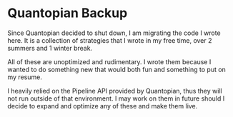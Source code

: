 # Quantopian Backup

Since Quantopian decided to shut down, I am migrating the code I wrote here. It is a collection of strategies that I wrote in my free time, over 2 summers and 1 winter break.

All of these are unoptimized and rudimentary. I wrote them because I wanted to do something new that would both fun and something to put on my resume.

I heavily relied on the Pipeline API provided by Quantopian, thus they will not run outside of that environment. I may work on them in future should I decide to expand and optimize any of these and make them live.
